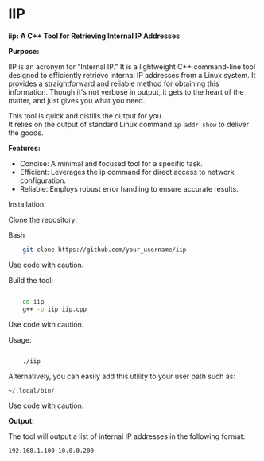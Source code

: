 # IIP

**iip: A C++ Tool for Retrieving Internal IP Addresses**

**Purpose:**

IIP is an acronym for "Internal IP." It is a lightweight C++ command-line tool designed to efficiently retrieve internal IP addresses from a Linux system. It provides a straightforward and reliable method for obtaining this information. Though it's not verbose in output, it gets to the heart of the matter, and just gives you what you need.

This tool is quick and distills the output for you.<br>
It relies on the output of standard Linux command ```ip addr show``` to deliver the goods.

**Features:**

-  Concise: A minimal and focused tool for a specific task.
-  Efficient: Leverages the ip command for direct access to network configuration.
-  Reliable: Employs robust error handling to ensure accurate results.

Installation:

Clone the repository:

Bash

```bash
    git clone https://github.com/your_username/iip
```

Use code with caution.


Build the tool:

```bash

    cd iip
    g++ -o iip iip.cpp

```

Use code with caution.

Usage:

```bash

    ./iip
```

Alternatively, you can easily add this utility to your user path such as:

```
~/.local/bin/
```

Use code with caution.

**Output:**

The tool will output a list of internal IP addresses in the following format:

```192.168.1.100 10.0.0.200```

